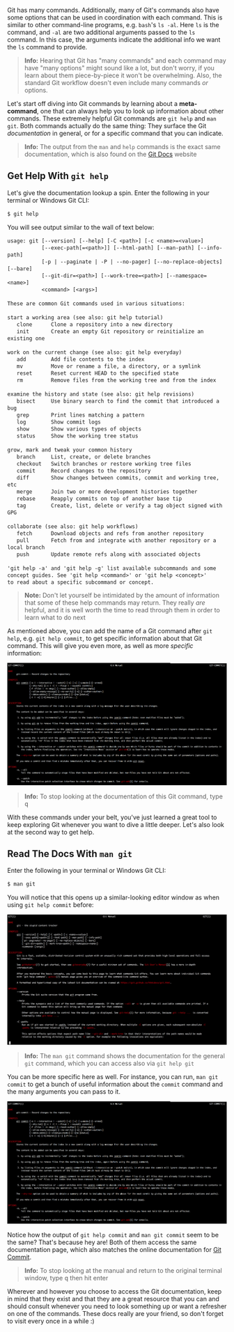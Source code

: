 Git has many commands. Additionally, many of Git's commands also have some options that can be used in coordination with each command. This is similar to other command-line programs, e.g. `bash`'s `ls -al`. Here `ls` is the command, and `-al` are two additional arguments passed to the `ls` command. In this case, the arguments indicate the additional info we want the `ls` command to provide.

><strong>Info:</strong> Hearing that Git has "many commands" and each command may have "many options" might sound like a lot, but don't worry, if you learn about them piece-by-piece it won't be overwhelming. Also, the standard Git workflow doesn't even include many commands _or_ options.

Let's start off diving into Git commands by learning about a **meta-command**, one that can always help you to look up information about other commands. These extremely helpful Git commands are `git help` and `man git`. Both commands actually do the same thing: They surface the Git _documentation_ in general, or for a specific command that you can indicate.

><strong>Info:</strong> The output from the <code>man</code> and <code>help</code> commands is the exact same documentation, which is also found on the <a href='https://git-scm.com/docs/' target='_blank'>Git Docs</a> website

## Get Help With `git help`

Let's give the documentation lookup a spin. Enter the following in your terminal or Windows Git CLI:

```bash
$ git help
```

You will see output similar to the wall of text below:

```text
usage: git [--version] [--help] [-C <path>] [-c <name>=<value>]
           [--exec-path[=<path>]] [--html-path] [--man-path] [--info-path]
           [-p | --paginate | -P | --no-pager] [--no-replace-objects] [--bare]
           [--git-dir=<path>] [--work-tree=<path>] [--namespace=<name>]
           <command> [<args>]

These are common Git commands used in various situations:

start a working area (see also: git help tutorial)
   clone      Clone a repository into a new directory
   init       Create an empty Git repository or reinitialize an existing one

work on the current change (see also: git help everyday)
   add        Add file contents to the index
   mv         Move or rename a file, a directory, or a symlink
   reset      Reset current HEAD to the specified state
   rm         Remove files from the working tree and from the index

examine the history and state (see also: git help revisions)
   bisect     Use binary search to find the commit that introduced a bug
   grep       Print lines matching a pattern
   log        Show commit logs
   show       Show various types of objects
   status     Show the working tree status

grow, mark and tweak your common history
   branch     List, create, or delete branches
   checkout   Switch branches or restore working tree files
   commit     Record changes to the repository
   diff       Show changes between commits, commit and working tree, etc
   merge      Join two or more development histories together
   rebase     Reapply commits on top of another base tip
   tag        Create, list, delete or verify a tag object signed with GPG

collaborate (see also: git help workflows)
   fetch      Download objects and refs from another repository
   pull       Fetch from and integrate with another repository or a local branch
   push       Update remote refs along with associated objects

'git help -a' and 'git help -g' list available subcommands and some
concept guides. See 'git help <command>' or 'git help <concept>'
to read about a specific subcommand or concept.
```

><strong>Note:</strong> Don't let yourself be intimidated by the amount of information that some of these help commands may return. They really <em>are</em> helpful, and it is well worth the time to read through them in order to learn what to do next

As mentioned above, you can add the name of a Git command after `git help`, e.g. `git help commit`, to get specific information about that Git command. This will give you even more, as well as more _specific_ information:

<img alt="Git Help Commit" class="img-responsive cn_image" src="https://github.com/CodingNomads/static/blob/main/git_github/imgs/git-help-commit.png?raw=true">

><strong>Info:</strong> To stop looking at the documentation of this Git command, type <kbd>q</kbd>

With these commands under your belt, you've just learned a great tool to keep exploring Git whenever you want to dive a little deeper. Let's also look at the second way to get help.

## Read The Docs With `man git`

Enter the following in your terminal or Windows Git CLI:

```bash
$ man git
```

You will notice that this opens up a similar-looking editor window as when using `git help commit` before:

<img alt="Man of Git" class="img-responsive cn_image" src="https://github.com/CodingNomads/static/blob/main/git_github/imgs/man-git-ryan.png?raw=true">

><strong>Info:</strong> The <code>man git</code> command shows the documentation for the general <code>git</code> command, which you can access also via <code>git help git</code>

You can be more specific here as well. For instance, you can run, `man git commit` to get a bunch of useful information about the `commit` command and the many arguments you can pass to it. 

<img alt="Git Commit Help Text" class="img-responsive cn_image" src="https://github.com/CodingNomads/static/blob/main/git_github/imgs/git-help-commit.png?raw=true">

Notice how the output of `git help commit` and `man git commit` seem to be the same? That's because hey are! Both of them access the same documentation page, which also matches the online documentation for <a href='https://git-scm.com/docs/git-commit' target='_blank'>Git Commit</a>.

><strong>Info:</strong> To stop looking at the manual and return to the original terminal window, type <kbd>q</kbd> then hit enter

Wherever and however you choose to access the Git documentation, keep in mind that they exist and that they are a great resource that you can and should consult whenever you need to look something up or want a refresher on one of the commands. These docs really are your friend, so don't forget to visit every once in a while :)
